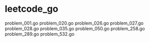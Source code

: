 # leetcode_go

problem_001.go
problem_020.go
problem_026.go
problem_027.go
problem_028.go
problem_035.go
problem_050.go
problem_258.go
problem_289.go
problem_532.go
